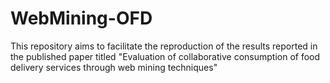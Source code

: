 # WebMining-OFD
This repository aims to facilitate the reproduction of the results reported in the published paper titled "Evaluation of collaborative consumption of food delivery services through web mining techniques"
